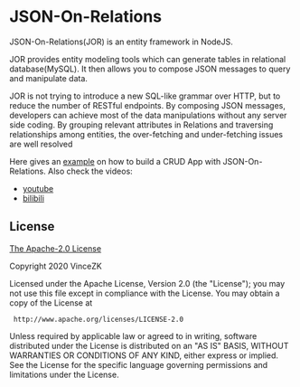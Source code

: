 # JSON-On-Relations
JSON-On-Relations(JOR) is an entity framework in NodeJS.

JOR provides entity modeling tools which can generate tables in relational database(MySQL). 
It then allows you to compose JSON messages to query and manipulate data.

JOR is not trying to introduce a new SQL-like grammar over HTTP, but to reduce the number of RESTful endpoints. 
By composing JSON messages, developers can achieve most of the data manipulations without any server side coding. 
By grouping relevant attributes in Relations and traversing relationships among entities, 
the over-fetching and under-fetching issues are well resolved

Here gives an [example](https://vincezk.github.io/Portal/) on how to build a CRUD App with JSON-On-Relations. 
Also check the videos:
+ [youtube](https://www.youtube.com/playlist?list=PLYO0p46tFifM51zhDNtapS99pF2ysUdvy)
+ [bilibili](https://www.bilibili.com/video/av73399543/)

## License
[The Apache-2.0 License](https://opensource.org/licenses/Apache-2.0)

   Copyright 2020 VinceZK

   Licensed under the Apache License, Version 2.0 (the "License");
   you may not use this file except in compliance with the License.
   You may obtain a copy of the License at

     http://www.apache.org/licenses/LICENSE-2.0

   Unless required by applicable law or agreed to in writing, software
   distributed under the License is distributed on an "AS IS" BASIS,
   WITHOUT WARRANTIES OR CONDITIONS OF ANY KIND, either express or implied.
   See the License for the specific language governing permissions and
   limitations under the License.


